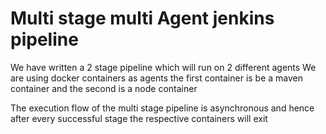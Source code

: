 # Multi stage multi Agent jenkins pipeline

We have written a 2 stage pipeline which will run on 2 different agents 
We are using docker containers as agents
the first container is be a maven container and the second is a node container

The execution flow of the multi stage pipeline is asynchronous and hence after every successful stage the respective containers will exit
